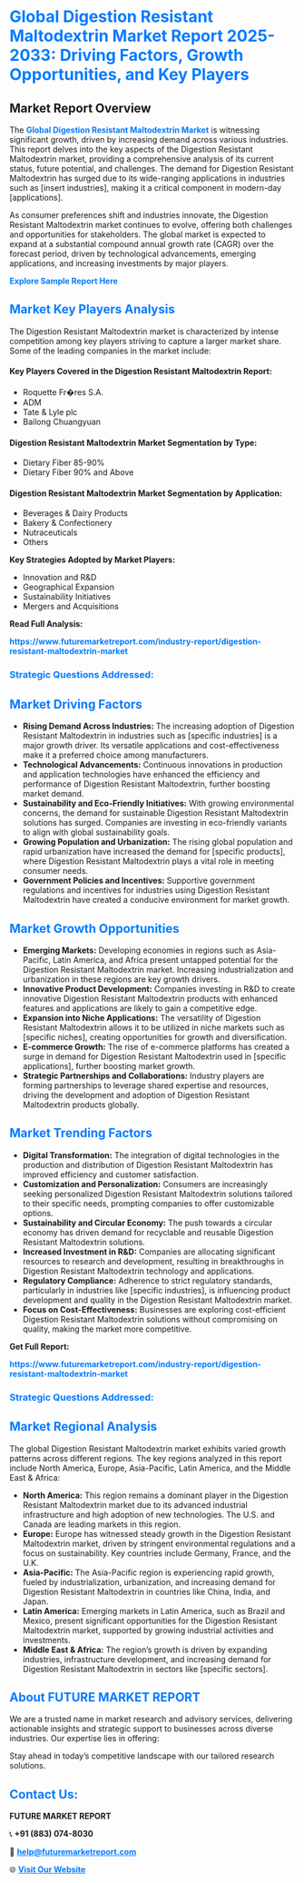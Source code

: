 <h1 style="color: #007BFF;">Global Digestion Resistant Maltodextrin Market Report 2025-2033: Driving Factors, Growth Opportunities, and Key Players</h1>

<section id="overview">
<h2>Market Report Overview</h2>
<p>The <a href="https://www.futuremarketreport.com/industry-report/digestion-resistant-maltodextrin-market" style="color: #007BFF; text-decoration: none;"><strong>Global Digestion Resistant Maltodextrin Market</strong></a> is witnessing significant growth, driven by increasing demand across various industries. This report delves into the key aspects of the Digestion Resistant Maltodextrin market, providing a comprehensive analysis of its current status, future potential, and challenges. The demand for Digestion Resistant Maltodextrin has surged due to its wide-ranging applications in industries such as [insert industries], making it a critical component in modern-day [applications].</p>
<p>As consumer preferences shift and industries innovate, the Digestion Resistant Maltodextrin market continues to evolve, offering both challenges and opportunities for stakeholders. The global market is expected to expand at a substantial compound annual growth rate (CAGR) over the forecast period, driven by technological advancements, emerging applications, and increasing investments by major players.</p>
</section>

<section id="overview">
<p><a href="https://www.futuremarketreport.com/request-sample/reportId=43529" style="color: #007BFF; text-decoration: none;"><strong>Explore Sample Report Here</strong></a></p>
</section>

<section id="key-players">
<h2 style="color: #007BFF;">Market Key Players Analysis</h2>
<p>The Digestion Resistant Maltodextrin market is characterized by intense competition among key players striving to capture a larger market share. Some of the leading companies in the market include:</p>
<h4>Key Players Covered in the Digestion Resistant Maltodextrin Report:</h4>
<ul><li>Roquette Fr�res S.A.</li><li>ADM</li><li>Tate &amp; Lyle plc</li><li>Bailong Chuangyuan</li></ul>
<h4>Digestion Resistant Maltodextrin Market Segmentation by Type:</h4>
<ul><li>Dietary Fiber 85-90%</li><li>Dietary Fiber 90% and Above</li></ul>

<h4>Digestion Resistant Maltodextrin Market Segmentation by Application:</h4>
<ul><li>Beverages &amp; Dairy Products</li><li>Bakery &amp; Confectionery</li><li>Nutraceuticals</li><li>Others</li></ul>
<p><strong>Key Strategies Adopted by Market Players:</strong></p>
<ul>
<li>Innovation and R&D</li>
<li>Geographical Expansion</li>
<li>Sustainability Initiatives</li>
<li>Mergers and Acquisitions</li>
</ul>
</section>

<section>
<p><strong>Read Full Analysis: </strong></p><a href="https://www.futuremarketreport.com/industry-report/digestion-resistant-maltodextrin-market" style="color: #007BFF; text-decoration: none;"><strong>https://www.futuremarketreport.com/industry-report/digestion-resistant-maltodextrin-market</strong></a>
<h3 style="color: #007BFF;">Strategic Questions Addressed:</h3>
</section>

<section id="driving-factors">
<h2 style="color: #007BFF;">Market Driving Factors</h2>
<ul>
<li><strong>Rising Demand Across Industries:</strong> The increasing adoption of Digestion Resistant Maltodextrin in industries such as [specific industries] is a major growth driver. Its versatile applications and cost-effectiveness make it a preferred choice among manufacturers.</li>
<li><strong>Technological Advancements:</strong> Continuous innovations in production and application technologies have enhanced the efficiency and performance of Digestion Resistant Maltodextrin, further boosting market demand.</li>
<li><strong>Sustainability and Eco-Friendly Initiatives:</strong> With growing environmental concerns, the demand for sustainable Digestion Resistant Maltodextrin solutions has surged. Companies are investing in eco-friendly variants to align with global sustainability goals.</li>
<li><strong>Growing Population and Urbanization:</strong> The rising global population and rapid urbanization have increased the demand for [specific products], where Digestion Resistant Maltodextrin plays a vital role in meeting consumer needs.</li>
<li><strong>Government Policies and Incentives:</strong> Supportive government regulations and incentives for industries using Digestion Resistant Maltodextrin have created a conducive environment for market growth.</li>
</ul>
</section>

<section id="growth-opportunities">
<h2 style="color: #007BFF;">Market Growth Opportunities</h2>
<ul>
<li><strong>Emerging Markets:</strong> Developing economies in regions such as Asia-Pacific, Latin America, and Africa present untapped potential for the Digestion Resistant Maltodextrin market. Increasing industrialization and urbanization in these regions are key growth drivers.</li>
<li><strong>Innovative Product Development:</strong> Companies investing in R&D to create innovative Digestion Resistant Maltodextrin products with enhanced features and applications are likely to gain a competitive edge.</li>
<li><strong>Expansion into Niche Applications:</strong> The versatility of Digestion Resistant Maltodextrin allows it to be utilized in niche markets such as [specific niches], creating opportunities for growth and diversification.</li>
<li><strong>E-commerce Growth:</strong> The rise of e-commerce platforms has created a surge in demand for Digestion Resistant Maltodextrin used in [specific applications], further boosting market growth.</li>
<li><strong>Strategic Partnerships and Collaborations:</strong> Industry players are forming partnerships to leverage shared expertise and resources, driving the development and adoption of Digestion Resistant Maltodextrin products globally.</li>
</ul>
</section>

<section id="trending-factors">
<h2 style="color: #007BFF;">Market Trending Factors</h2>
<ul>
<li><strong>Digital Transformation:</strong> The integration of digital technologies in the production and distribution of Digestion Resistant Maltodextrin has improved efficiency and customer satisfaction.</li>
<li><strong>Customization and Personalization:</strong> Consumers are increasingly seeking personalized Digestion Resistant Maltodextrin solutions tailored to their specific needs, prompting companies to offer customizable options.</li>
<li><strong>Sustainability and Circular Economy:</strong> The push towards a circular economy has driven demand for recyclable and reusable Digestion Resistant Maltodextrin solutions.</li>
<li><strong>Increased Investment in R&D:</strong> Companies are allocating significant resources to research and development, resulting in breakthroughs in Digestion Resistant Maltodextrin technology and applications.</li>
<li><strong>Regulatory Compliance:</strong> Adherence to strict regulatory standards, particularly in industries like [specific industries], is influencing product development and quality in the Digestion Resistant Maltodextrin market.</li>
<li><strong>Focus on Cost-Effectiveness:</strong> Businesses are exploring cost-efficient Digestion Resistant Maltodextrin solutions without compromising on quality, making the market more competitive.</li>
</ul>
</section>

<section>
<p><strong>Get Full Report: </strong></p><a href="https://www.futuremarketreport.com/industry-report/digestion-resistant-maltodextrin-market" style="color: #007BFF; text-decoration: none;"><strong>https://www.futuremarketreport.com/industry-report/digestion-resistant-maltodextrin-market</strong></a>
<h3 style="color: #007BFF;">Strategic Questions Addressed:</h3>
</section>


<section id="regional-analysis">
<h2 style="color: #007BFF;">Market Regional Analysis</h2>
<p>The global Digestion Resistant Maltodextrin market exhibits varied growth patterns across different regions. The key regions analyzed in this report include North America, Europe, Asia-Pacific, Latin America, and the Middle East & Africa:</p>
<ul>
<li><strong>North America:</strong> This region remains a dominant player in the Digestion Resistant Maltodextrin market due to its advanced industrial infrastructure and high adoption of new technologies. The U.S. and Canada are leading markets in this region.</li>
<li><strong>Europe:</strong> Europe has witnessed steady growth in the Digestion Resistant Maltodextrin market, driven by stringent environmental regulations and a focus on sustainability. Key countries include Germany, France, and the U.K.</li>
<li><strong>Asia-Pacific:</strong> The Asia-Pacific region is experiencing rapid growth, fueled by industrialization, urbanization, and increasing demand for Digestion Resistant Maltodextrin in countries like China, India, and Japan.</li>
<li><strong>Latin America:</strong> Emerging markets in Latin America, such as Brazil and Mexico, present significant opportunities for the Digestion Resistant Maltodextrin market, supported by growing industrial activities and investments.</li>
<li><strong>Middle East & Africa:</strong> The region’s growth is driven by expanding industries, infrastructure development, and increasing demand for Digestion Resistant Maltodextrin in sectors like [specific sectors].</li>
</ul>
</section>

<footer>
<h2 style="color: #007BFF;">About FUTURE MARKET REPORT</h2>
<p>We are a trusted name in market research and advisory services, delivering actionable insights and strategic support to businesses across diverse industries. Our expertise lies in offering:</p>

<p>Stay ahead in today’s competitive landscape with our tailored research solutions.</p>

<h2 style="color: #007BFF;">Contact Us:</h2>
<p><strong>FUTURE MARKET REPORT</strong></p>
<p>📞 <strong>+91 (883) 074-8030</strong></p>
<p>📧 <strong><a href="mailto:help@futuremarketreport.com" style="color: #007BFF;">help@futuremarketreport.com</a></strong></p>
<p>🌐 <strong><a href="https://www.futuremarketreport.com/" style="color: #007BFF;">Visit Our Website</a></strong></p>
</footer>